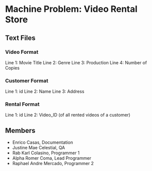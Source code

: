 # Machine Problem: Video Rental Store


## Text Files

### Video Format

<!-- Line 1: id -->
Line 1: Movie Title
Line 2: Genre
Line 3: Production
Line 4: Number of Copies

### Customer Format

Line 1: id
Line 2: Name
Line 3: Address

### Rental Format

Line 1: id
Line 2: Video_ID (of all rented videos of a customer)

## Members

- Enrico Casas, Documentation
- Justine Mae Celestial, QA
- Rab Karl Colasino, Programmer 1
- Alpha Romer Coma, Lead Programmer
- Raphael Andre Mercado, Programmer 2
